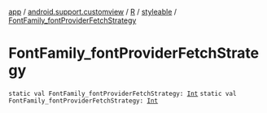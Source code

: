 [app](../../../index.md) / [android.support.customview](../../index.md) / [R](../index.md) / [styleable](index.md) / [FontFamily_fontProviderFetchStrategy](./-font-family_font-provider-fetch-strategy.md)

# FontFamily_fontProviderFetchStrategy

`static val FontFamily_fontProviderFetchStrategy: `[`Int`](https://kotlinlang.org/api/latest/jvm/stdlib/kotlin/-int/index.html)
`static val FontFamily_fontProviderFetchStrategy: `[`Int`](https://kotlinlang.org/api/latest/jvm/stdlib/kotlin/-int/index.html)